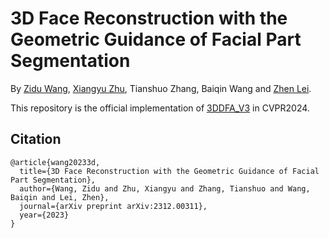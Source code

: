 # 3D Face Reconstruction with the Geometric Guidance of Facial Part Segmentation
By [Zidu Wang](https://scholar.google.com/citations?user=7zD5f0IAAAAJ&hl=zh-CN&oi=ao), [Xiangyu Zhu](https://xiangyuzhu-open.github.io/homepage/), Tianshuo Zhang, Baiqin Wang and [Zhen Lei](http://www.cbsr.ia.ac.cn/users/zlei/).

This repository is the official implementation of [3DDFA_V3](https://arxiv.org/abs/2312.00311) in CVPR2024.

## Citation
```
@article{wang20233d,
  title={3D Face Reconstruction with the Geometric Guidance of Facial Part Segmentation},
  author={Wang, Zidu and Zhu, Xiangyu and Zhang, Tianshuo and Wang, Baiqin and Lei, Zhen},
  journal={arXiv preprint arXiv:2312.00311},
  year={2023}
}
```
